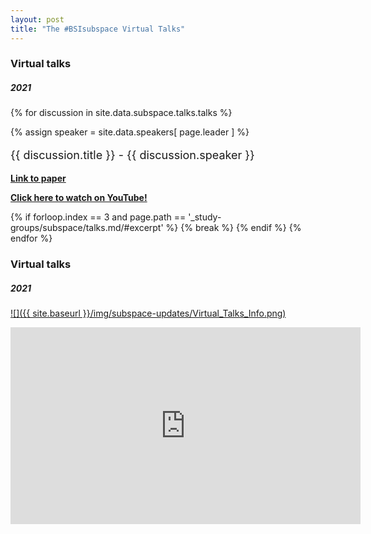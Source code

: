 ```yaml
---
layout: post
title: "The #BSIsubspace Virtual Talks"
---
```


### Virtual talks
##### 2021

{% for discussion in site.data.subspace.talks.talks %}
<div class="text-left people-modal">
    <div class="modal-body">
        <div class="people-details">
            <div class="row">
                <div class="col-md-2 col-sm-2">
                    {% assign speaker = site.data.speakers[ page.leader ] %}
                    <div class="flow-img img-circle people-img" style="background-image: url({{ site.baseurl | append: '/img/people/' | append: discussion.speaker-img }})"></div>
                </div>
                <div class="col-lg-10 col-sm-10 details">
                    <p class="name" style="font-size: 18px"> {{ discussion.title }} 
                        <span class="position">- {{ discussion.speaker }}</span>
                    </p>
                    <p>
                        <a href="{{ discussion.paper-url }}" target="_blank">
                            <strong>Link to paper</strong>
                        </a>
                    </p>
                    <p>
                        <a href="{{ discussion.recording-url }}" target="_blank">
                            <strong>Click here to watch on YouTube!</strong>
                        </a>
                    </p>
                </div>
            </div>
        </div>
    </div>
</div>
{% if forloop.index == 3 and page.path == '_study-groups/subspace/talks.md/#excerpt' %}
{% break %}
<!-- more -->
{% endif %}
{% endfor %}

<!--more-->

### Virtual talks
##### 2021
[![]({{ site.baseurl }}/img/subspace-updates/Virtual_Talks_Info.png)](https://www.youtube.com/playlist?list=PLADTemYh-7P3ih6KDbhvLEzsGnYcoez_x)


<iframe width="560" height="315" src="https://www.youtube.com/embed/videoseries?list=PLADTemYh-7P3ih6KDbhvLEzsGnYcoez_x" title="YouTube video player" frameborder="0" allow="accelerometer; autoplay; clipboard-write; encrypted-media; gyroscope; picture-in-picture" allowfullscreen></iframe>
